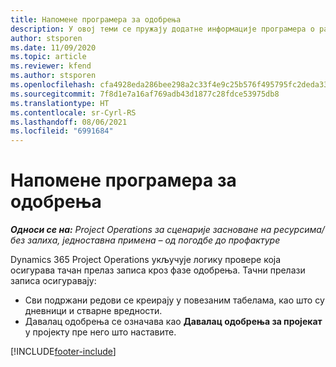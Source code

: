 ```yaml
---
title: Напомене програмера за одобрења
description: У овој теми се пружају додатне информације програмера о раду са одобрењима.
author: stsporen
ms.date: 11/09/2020
ms.topic: article
ms.reviewer: kfend
ms.author: stsporen
ms.openlocfilehash: cfa4928eda286bee298a2c33f4e9c25b576f495795fc2deda33b393e372465b1
ms.sourcegitcommit: 7f8d1e7a16af769adb43d1877c28fdce53975db8
ms.translationtype: HT
ms.contentlocale: sr-Cyrl-RS
ms.lasthandoff: 08/06/2021
ms.locfileid: "6991684"
---
```

# <a name="developer-notes-for-approvals"></a>Напомене програмера за одобрења

_**Односи се на:** Project Operations за сценарије засноване на ресурсима/без залиха, једноставна примена – од погодбе до профактуре_

Dynamics 365 Project Operations укључује логику провере која осигурава тачан прелаз записа кроз фазе одобрења. Тачни прелази записа осигуравају: 

  - Сви подржани редови се креирају у повезаним табелама, као што су дневници и стварне вредности.
  - Давалац одобрења се означава као **Давалац одобрења за пројекат** у пројекту пре него што наставите.


[!INCLUDE[footer-include](../includes/footer-banner.md)]